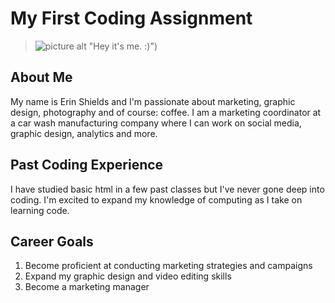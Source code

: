 # My First Coding Assignment # 
> ![picture alt](https://stock.adobe.com/search?k=cat+with+coffee&search_type=usertyped&asset_id=562833814/) "Hey it's me. :)")

## About Me ## 
My name is Erin Shields and I'm passionate about marketing, graphic design, photography and of course: coffee. 
I am a marketing coordinator at a car wash manufacturing company where I can work on social media, graphic design, analytics and more.

## Past Coding Experience  ##
I have studied basic html in a few past classes but I've never gone deep into coding. I'm excited to expand my knowledge of computing as I take on learning code. 

## Career Goals  ##
1. Become proficient at conducting marketing strategies and campaigns
2. Expand my graphic design and video editing skills 
3. Become a marketing manager  
